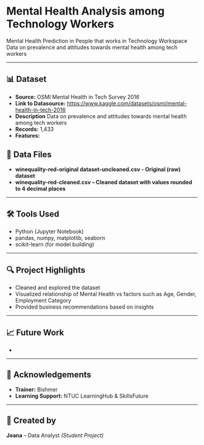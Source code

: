 # Mental Health Analysis among Technology Workers

Mental Health Prediction in People that works in Technology Workspace
Data on prevalence and attitudes towards mental health among tech workers

---

## 📊 Dataset
- **Source:** OSMI Mental Health in Tech Survey 2016
- **Link to Datasource:** https://www.kaggle.com/datasets/osmi/mental-health-in-tech-2016  
- **Description** Data on prevalence and attitudes towards mental health among tech workers  
- **Records:** 1,433  
- **Features:** 

## 📂 Data Files
- **winequality-red-original dataset-uncleaned.csv - Original (raw) dataset**
- **winequality-red-cleaned.csv – Cleaned dataset with values rounded to 4 decimal places**

---

## 🛠️ Tools Used
- Python (Jupyter Notebook)  
- pandas, numpy, matplotlib, seaborn  
- scikit-learn (for model building)  

---

## 🔍 Project Highlights
- Cleaned and explored the dataset
- Visualized relationship of Mental Health vs factors such as Age, Gender, Employment Category  
- Provided business recommendations based on insights  

---

## 📈 Future Work
- 

---

## 🙏 Acknowledgements
- **Trainer:** Bishmer  
- **Learning Support:** NTUC LearningHub & SkillsFuture  

---

## 👤 Created by
**Joana** – Data Analyst *(Student Project)*



